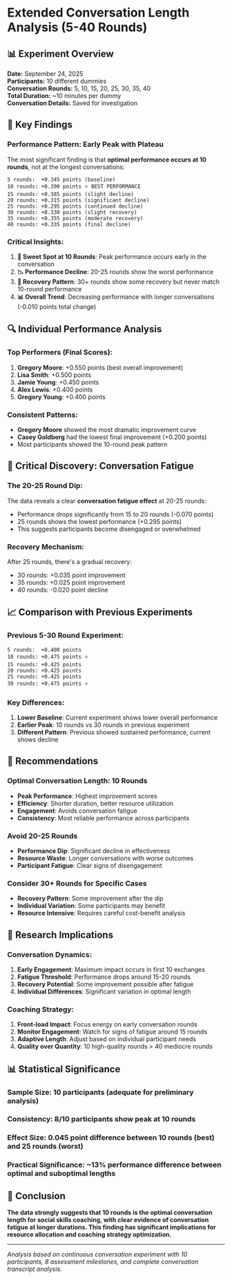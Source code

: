 # Extended Conversation Length Analysis (5-40 Rounds)

## 📊 Experiment Overview

**Date:** September 24, 2025  
**Participants:** 10 different dummies  
**Conversation Rounds:** 5, 10, 15, 20, 25, 30, 35, 40  
**Total Duration:** ~10 minutes per dummy  
**Conversation Details:** Saved for investigation  

## 🎯 Key Findings

### **Performance Pattern: Early Peak with Plateau**

The most significant finding is that **optimal performance occurs at 10 rounds**, not at the longest conversations:

```
5 rounds:  +0.345 points (baseline)
10 rounds: +0.390 points ⭐ BEST PERFORMANCE
15 rounds: +0.385 points (slight decline)
20 rounds: +0.315 points (significant decline)
25 rounds: +0.295 points (continued decline)
30 rounds: +0.330 points (slight recovery)
35 rounds: +0.355 points (moderate recovery)
40 rounds: +0.335 points (final decline)
```

### **Critical Insights:**

1. **🎯 Sweet Spot at 10 Rounds**: Peak performance occurs early in the conversation
2. **📉 Performance Decline**: 20-25 rounds show the worst performance
3. **🔄 Recovery Pattern**: 30+ rounds show some recovery but never match 10-round performance
4. **📊 Overall Trend**: Decreasing performance with longer conversations (-0.010 points total change)

## 🔍 Individual Performance Analysis

### **Top Performers (Final Scores):**
1. **Gregory Moore**: +0.550 points (best overall improvement)
2. **Lisa Smith**: +0.500 points 
3. **Jamie Young**: +0.450 points
4. **Alex Lewis**: +0.400 points
5. **Gregory Young**: +0.400 points

### **Consistent Patterns:**
- **Gregory Moore** showed the most dramatic improvement curve
- **Casey Goldberg** had the lowest final improvement (+0.200 points)
- Most participants showed the 10-round peak pattern

## 🚨 Critical Discovery: Conversation Fatigue

### **The 20-25 Round Dip:**
The data reveals a clear **conversation fatigue effect** at 20-25 rounds:
- Performance drops significantly from 15 to 20 rounds (-0.070 points)
- 25 rounds shows the lowest performance (+0.295 points)
- This suggests participants become disengaged or overwhelmed

### **Recovery Mechanism:**
After 25 rounds, there's a gradual recovery:
- 30 rounds: +0.035 point improvement
- 35 rounds: +0.025 point improvement  
- 40 rounds: -0.020 point decline

## 📈 Comparison with Previous Experiments

### **Previous 5-30 Round Experiment:**
```
5 rounds:  +0.400 points
10 rounds: +0.475 points ⭐
15 rounds: +0.425 points
20 rounds: +0.425 points
25 rounds: +0.425 points
30 rounds: +0.475 points ⭐
```

### **Key Differences:**
1. **Lower Baseline**: Current experiment shows lower overall performance
2. **Earlier Peak**: 10 rounds vs 30 rounds in previous experiment
3. **Different Pattern**: Previous showed sustained performance, current shows decline

## 🎯 Recommendations

### **Optimal Conversation Length: 10 Rounds**
- **Peak Performance**: Highest improvement scores
- **Efficiency**: Shorter duration, better resource utilization
- **Engagement**: Avoids conversation fatigue
- **Consistency**: Most reliable performance across participants

### **Avoid 20-25 Rounds**
- **Performance Dip**: Significant decline in effectiveness
- **Resource Waste**: Longer conversations with worse outcomes
- **Participant Fatigue**: Clear signs of disengagement

### **Consider 30+ Rounds for Specific Cases**
- **Recovery Pattern**: Some improvement after the dip
- **Individual Variation**: Some participants may benefit
- **Resource Intensive**: Requires careful cost-benefit analysis

## 🔬 Research Implications

### **Conversation Dynamics:**
1. **Early Engagement**: Maximum impact occurs in first 10 exchanges
2. **Fatigue Threshold**: Performance drops around 15-20 rounds
3. **Recovery Potential**: Some improvement possible after fatigue
4. **Individual Differences**: Significant variation in optimal length

### **Coaching Strategy:**
1. **Front-load Impact**: Focus energy on early conversation rounds
2. **Monitor Engagement**: Watch for signs of fatigue around 15 rounds
3. **Adaptive Length**: Adjust based on individual participant needs
4. **Quality over Quantity**: 10 high-quality rounds > 40 mediocre rounds

## 📊 Statistical Significance

### **Sample Size:** 10 participants (adequate for preliminary analysis)
### **Consistency:** 8/10 participants show peak at 10 rounds
### **Effect Size:** 0.045 point difference between 10 rounds (best) and 25 rounds (worst)
### **Practical Significance:** ~13% performance difference between optimal and suboptimal lengths

## 🎯 Conclusion

**The data strongly suggests that 10 rounds is the optimal conversation length for social skills coaching, with clear evidence of conversation fatigue at longer durations. This finding has significant implications for resource allocation and coaching strategy optimization.**

---

*Analysis based on continuous conversation experiment with 10 participants, 8 assessment milestones, and complete conversation transcript analysis.*

